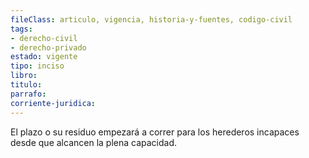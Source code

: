 ```yaml
---
fileClass: articulo, vigencia, historia-y-fuentes, codigo-civil
tags:
- derecho-civil
- derecho-privado
estado: vigente
tipo: inciso
libro:
titulo:
parrafo:
corriente-juridica:
---
```

El plazo o su residuo empezará a correr para los herederos incapaces desde que alcancen la plena capacidad.